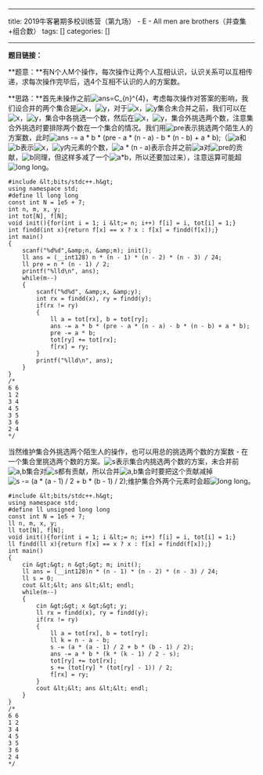 
--- 
title:  2019牛客暑期多校训练营（第九场） - E  - All men are brothers（并查集+组合数） 
tags: []
categories: [] 

---
**题目链接：**

**题意：**有N个人M个操作，每次操作让两个人互相认识，认识关系可以互相传递，求每次操作完毕后，选4个互相不认识的人的方案数。

**思路：**首先未操作之前<img alt="ans=C_{n}^{4}" class="mathcode" src="https://private.codecogs.com/gif.latex?ans%3DC_%7Bn%7D%5E%7B4%7D">，考虑每次操作对答案的影响，我们设合并的两个集合是<img alt="" class="mathcode" src="https://private.codecogs.com/gif.latex?"><img alt="x" class="mathcode" src="https://private.codecogs.com/gif.latex?x">，<img alt="y" class="mathcode" src="https://private.codecogs.com/gif.latex?y">，对于<img alt="" class="mathcode" src="https://private.codecogs.com/gif.latex?"><img alt="x" class="mathcode" src="https://private.codecogs.com/gif.latex?x">，<img alt="y" class="mathcode" src="https://private.codecogs.com/gif.latex?y">集合未合并之前，我们可以在<img alt="x" class="mathcode" src="https://private.codecogs.com/gif.latex?x">，<img alt="y" class="mathcode" src="https://private.codecogs.com/gif.latex?y">，集合中各挑选一个数，然后在<img alt="x" class="mathcode" src="https://private.codecogs.com/gif.latex?x">，<img alt="y" class="mathcode" src="https://private.codecogs.com/gif.latex?y">，集合外挑选两个数，注意集合外挑选时要排除两个数在一个集合的情况。我们用<img alt="pre" class="mathcode" src="https://private.codecogs.com/gif.latex?pre">表示挑选两个陌生人的方案数，此时<img alt="ans -= a * b * (pre - a * (n - a) - b * (n - b) + a * b);" class="mathcode" src="https://private.codecogs.com/gif.latex?ans%20-%3D%20a%20*%20b%20*%20%28pre%20-%20a%20*%20%28n%20-%20a%29%20-%20b%20*%20%28n%20-%20b%29%20&amp;plus;%20a%20*%20b%29%3B">（<img alt="a" class="mathcode" src="https://private.codecogs.com/gif.latex?a">和<img alt="b" class="mathcode" src="https://private.codecogs.com/gif.latex?b">表示<img alt="" class="mathcode" src="https://private.codecogs.com/gif.latex?"><img alt="x" class="mathcode" src="https://private.codecogs.com/gif.latex?x">，<img alt="y" class="mathcode" src="https://private.codecogs.com/gif.latex?y">内元素的个数，<img alt="a * (n - a)" class="mathcode" src="https://private.codecogs.com/gif.latex?a%20*%20%28n%20-%20a%29">表示合并之前<img alt="a" class="mathcode" src="https://private.codecogs.com/gif.latex?a">对<img alt="pre" class="mathcode" src="https://private.codecogs.com/gif.latex?pre">的贡献，<img alt="b" class="mathcode" src="https://private.codecogs.com/gif.latex?b">同理，但这样多减了一个<img alt="a*b" class="mathcode" src="https://private.codecogs.com/gif.latex?a*b">，所以还要加过来），注意运算可能超<img alt="long long" class="mathcode" src="https://private.codecogs.com/gif.latex?long%20long">。

```
#include &lt;bits/stdc++.h&gt;
using namespace std;
#define ll long long
const int N = 1e5 + 7;
int n, m, x, y;
int tot[N], f[N];
void init(){for(int i = 1; i &lt;= n; i++) f[i] = i, tot[i] = 1;}
int findd(int x){return f[x] == x ? x : f[x] = findd(f[x]);}
int main()
{
    scanf("%d%d",&amp;n, &amp;m); init();
    ll ans = (__int128) n * (n - 1) * (n - 2) * (n - 3) / 24;
    ll pre = n * (n - 1) / 2;
    printf("%lld\n", ans);
    while(m--)
    {
        scanf("%d%d", &amp;x, &amp;y);
        int rx = findd(x), ry = findd(y);
        if(rx != ry)
        {
            ll a = tot[rx], b = tot[ry];
            ans -= a * b * (pre - a * (n - a) - b * (n - b) + a * b);
            pre -= a * b;
            tot[ry] += tot[rx];
            f[rx] = ry;
        }
        printf("%lld\n", ans);
    }
}
/*
6 6
1 2
3 4
4 5
3 5
3 6
2 4
*/

```

当然维护集合外挑选两个陌生人的操作，也可以用总的挑选两个数的方案数 - 在一个集合里挑选两个数的方案。<img alt="s" class="mathcode" src="https://private.codecogs.com/gif.latex?s">表示集合内挑选两个数的方案，未合并前<img alt="a,b" class="mathcode" src="https://private.codecogs.com/gif.latex?a%2Cb">集合对<img alt="s" class="mathcode" src="https://private.codecogs.com/gif.latex?s">都有贡献，所以合并<img alt="a,b" class="mathcode" src="https://private.codecogs.com/gif.latex?a%2Cb">集合时要把这个贡献减掉<img alt="s -= (a * (a - 1) / 2 + b * (b - 1) / 2);" class="mathcode" src="https://private.codecogs.com/gif.latex?s%20-%3D%20%28a%20*%20%28a%20-%201%29%20/%202%20&amp;plus;%20b%20*%20%28b%20-%201%29%20/%202%29%3B">维护集合外两个元素时会超<img alt="long long" class="mathcode" src="https://private.codecogs.com/gif.latex?long%20long">。

```
#include &lt;bits/stdc++.h&gt;
using namespace std;
#define ll unsigned long long
const int N = 1e5 + 7;
ll n, m, x, y;
ll tot[N], f[N];
void init(){for(int i = 1; i &lt;= n; i++) f[i] = i, tot[i] = 1;}
ll findd(ll x){return f[x] == x ? x : f[x] = findd(f[x]);}
int main()
{
    cin &gt;&gt; n &gt;&gt; m; init();
    ll ans = (__int128)n * (n - 1) * (n - 2) * (n - 3) / 24;
    ll s = 0;
    cout &lt;&lt; ans &lt;&lt; endl;
    while(m--)
    {
        cin &gt;&gt; x &gt;&gt; y;
        ll rx = findd(x), ry = findd(y);
        if(rx != ry)
        {
            ll a = tot[rx], b = tot[ry];
            ll k = n - a - b;
            s -= (a * (a - 1) / 2 + b * (b - 1) / 2);
            ans -= a * b * (k * (k - 1) / 2 - s);
            tot[ry] += tot[rx];
            s += (tot[ry] * (tot[ry] - 1)) / 2;
            f[rx] = ry;
        }
        cout &lt;&lt; ans &lt;&lt; endl;
    }
}
/*
6 6
1 2
3 4
4 5
3 5
3 6
2 4
*/

```

 
